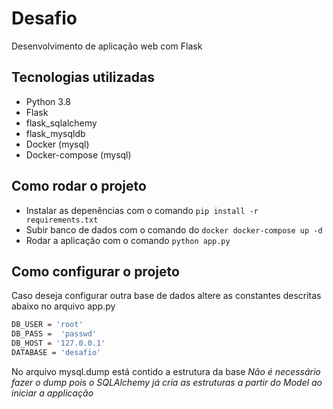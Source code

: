 # Desafio

Desenvolvimento de aplicação web com Flask

## Tecnologias utilizadas

- Python 3.8
- Flask
- flask_sqlalchemy
- flask_mysqldb
- Docker (mysql)
- Docker-compose (mysql)

## Como rodar o projeto

- Instalar as depenências com o comando `pip install -r requirements.txt`
- Subir banco de dados com o comando do `docker docker-compose up -d`
- Rodar a aplicação com o comando `python app.py`

## Como configurar o projeto

Caso deseja configurar outra base de dados altere as constantes descritas abaixo no arquivo app.py

``` sh
DB_USER = 'root'
DB_PASS =  'passwd' 
DB_HOST = '127.0.0.1'
DATABASE = 'desafio'
``` 
No arquivo mysql.dump está contido a estrutura da base
*Não é necessário fazer o dump pois o SQLAlchemy já cria as estruturas a partir do Model ao iniciar a applicação*